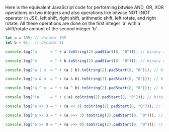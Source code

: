 Here is the equivalent JavaScript code for performing bitwise AND, OR, XOR operations on two integers and also operations like bitwise NOT (NOT operator in JS)), left shift, right shift, arithmetic shift, left rotate, and right rotate. All these operations are done on the first integer 'a' with a shift/rotate amount of the second integer 'b'.
```javascript
let a = 105; // decimal 105
let b = 91;  // decimal 91

console.log("a      = " + a.toString(2).padStart(8, "0"))); // binary representation of 105 in 8-bit padded format

console.log("b      = " + b.toString(2).padStart(8, "0"))); // binary representation of 91 in 8-bit padded format

console.log("a | b  = " + (a | b).toString(2).padStart(8, "0"))); // bitwise OR operation on 105 and 91; then convert to binary and pad with leading zeros if necessary

console.log("a & b  = " + (a & b).toString(2).padStart(8, "0"))); // bitwise AND operation on 105 and 91; then convert to binary and pad with leading zeros if necessary

console.log("a ^ b  = " + (a ^ b).toString(2).padStart(8, "0"))); // bitwise XOR operation on 105 and 91; then convert to binary and pad with leading zeros if necessary

console.log("!a     = " + (!a).toString(2).padStart(8, "0"))); // bitwise NOT operation on 105; then convert to binary and pad with leading zeros if necessary

console.log("a << 3 = " + (a << 3).toString(2).padStart(8, "0"))); // left shift operation of 105 by 3 positions; then convert to binary and pad with leading zeros if necessary

console.log("a >> 3 = " + (a >>> 3).toString(2).padStart(8, "0"))); // right shift operation of 105 by 3 positions; then convert to binary and pad with leading zeros if necessary

console.log("a >> 0 = " + (a >>> 0).toString(2).padStart(8, "0"))); // right shift operation of 105 by 0 positions; then convert to binary and pad with leading zeros if necessary
```
